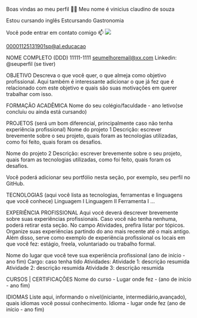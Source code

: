 Boas vindas ao meu perfil 💙💙
Meu nome é vinicius claudino de souza

Estou cursando inglês
Estcursando Gastronomia



 Você pode entrar em contato comigo 📫
![](00001125131901sp@al.educacao.sp.gov.br
)
 
00001125131901sp@al.educacao


NOME COMPLETO
(DDD) 11111-1111
seumelhoremail@xx.com
Linkedin: @seuperfil (se tiver)


OBJETIVO
Descreva o que você quer, o que almeja como objetivo profissional. Aqui também é interessante adicionar o que já fez que é relacionado com este objetivo e quais são suas motivações em querer trabalhar com isso.


FORMAÇÃO ACADÊMICA
Nome do seu colégio/faculdade - ano letivo(se concluiu ou ainda está cursando)


PROJETOS (será um bom diferencial, principalmente caso não tenha experiência profissional)
Nome do projeto 1
Descrição: escrever brevemente sobre o seu projeto, quais foram as tecnologias utilizadas, como foi feito, quais foram os desafios.

Nome do projeto 2
Descrição: escrever brevemente sobre o seu projeto, quais foram as tecnologias utilizadas, como foi feito, quais foram os desafios.

Você poderá adicionar seu portfólio nesta seção, por exemplo, seu perfil no GitHub. 

TECNOLOGIAS (aqui você lista as tecnologias, ferramentas e linguagens que você conhece)
Linguagem I
Linguagem II
Ferramenta I …


EXPERIÊNCIA PROFISSIONAL
Aqui você deverá descrever brevemente sobre suas experiências profissionais. Caso você não tenha nenhuma, poderá retirar esta seção.  No campo Atividades, prefira listar por tópicos. Organize suas experiências partindo do ano mais recente até o mais antigo. 
Além disso, serve como exemplo de experiência profissional os locais em que você fez: estágio, freela, voluntariado ou trabalho formal.

Nome do lugar que você teve sua experiência profissional (ano de início - ano fim)
Cargo: caso tenha tido
Atividades:
Atividade 1: descrição resumida
Atividade 2: descrição resumida
Atividade 3: descrição resumida

CURSOS | CERTIFICAÇÕES
Nome do curso - Lugar onde fez - (ano de início - ano fim)

IDIOMAS
Liste aqui, informando o nível(iniciante, intermediário,avançado), quais idiomas você possui conhecimento.
Idioma - lugar onde fez (ano de início - ano fim)
